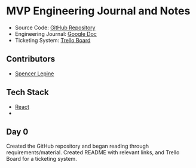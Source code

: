 # MVP Engineering Journal and Notes
  - Source Code: [GitHub Repository](...)
  - Engineering Journal: [Google Doc](https://docs.google.com/document/d/1ikyQiZIemysnrY8dKWrbeaj2uBJLzSDDW4MRaFfVYA4/)
 - Ticketing System: [Trello Board](https://trello.com/invite/b/ofaJK83K/7d586304efd0a7513a2e75d1e5b860fc/hr-sea19-mvp)

## Contributors

- [Spencer Lepine](https://github.com/spencerlepine)

## Tech Stack

- [React](https://reactjs.org/)
- []()

## Day 0

Created the GitHub repository and began reading through requirements/material. Created README with relevant links, and Trello Board for a ticketing system.

